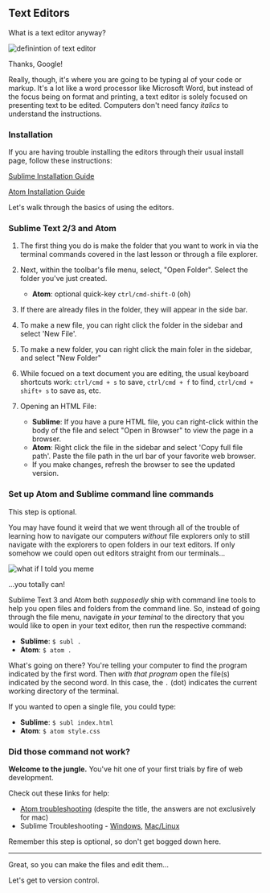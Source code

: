 ## Text Editors
What is a text editor anyway?

![definintion of text editor](https://s3-us-west-2.amazonaws.com/wwcode-webdev/text-editor.png)

Thanks, Google!

Really, though, it's where you are going to be typing al of your code or markup. It's a lot like a word processor like Microsoft Word, but instead of the focus being on format and printing, a text editor is solely focused on presenting text to be edited. Computers don't need fancy _italics_ to understand the instructions.

### Installation

If you are having trouble installing the editors through their usual install page, follow these instructions:

[Sublime Installation Guide](http://docs.sublimetext.info/en/latest/getting_started/install.html)

[Atom Installation Guide](http://flight-manual.atom.io/getting-started/sections/installing-atom/)

Let's walk through the basics of using the editors.

### Sublime Text 2/3 and Atom

1. The first thing you do is make the folder that you want to work in via the terminal commands covered in the last lesson or through a file explorer.

2. Next, within the toolbar's file menu, select, "Open Folder". Select the folder you've just created.
    - **Atom**: optional quick-key `ctrl/cmd-shift-O` (oh)

3. If there are already files in the folder, they will appear in the side bar.

4. To make a new file, you can right click the folder in the sidebar and select 'New File'.

5. To make a new folder, you can right click the main foler in the sidebar, and select "New Folder"

7. While focued on a text document you are editing, the usual keyboard shortcuts work: `ctrl/cmd + s` to save, `ctrl/cmd + f` to find, `ctrl/cmd + shift+ s` to save as, etc.

6. Opening an HTML File:
    - **Sublime**: If you have a pure HTML file, you can right-click within the body of the file and select "Open in Browser" to view the page in a browser.
    - **Atom**: Right click the file in the sidebar and select 'Copy full file path'. Paste the file path in the url bar of your favorite web browser.
    - If you make changes, refresh the browser to see the updated version.


### Set up Atom and Sublime command line commands

This step is optional.

You may have found it weird that we went through all of the trouble of learning how to navigate our computers _without_ file explorers only to still navigate with the explorers to open folders in our text editors. If only somehow we could open out editors straight from our terminals...

![what if I told you meme](http://www.troll.me/images2/what-if-i-told-you/what-if-i-told-you.jpg)

...you totally can!

Sublime Text 3 and Atom both _supposedly_ ship with command line tools to help you open files and folders from the command line. So, instead of going through the file menu, navigate _in your teminal_ to the directory that you would like to open in your text editor, then run the respective command:

- **Sublime**: `$ subl .`
- **Atom**: `$ atom .`

What's going on there? You're telling your computer to find the program indicated by the first word. Then _with that program_ open the file(s) indicated by the second word. In this case, the `.` (dot) indicates the current working directory of the terminal.

If you wanted to open a single file, you could type:

- **Sublime**: `$ subl index.html`
- **Atom**: `$ atom style.css`

### Did those command not work?

**Welcome to the jungle.** You've hit one of your first trials by fire of web development.

Check out these links for help:

- [Atom troubleshooting](http://stackoverflow.com/questions/22390709/how-to-open-atom-editor-from-command-line-in-os-x) (despite the title, the answers are not exclusively for mac)
- Sublime Troubleshooting - [Windows](https://scotch.io/tutorials/open-sublime-text-from-the-command-line-using-subl-exe-windows), [Mac/Linux](http://stackoverflow.com/questions/16199581/opening-sublime-text-on-command-line-as-subl-on-mac-os)

Remember this step is optional, so don't get bogged down here.

---

Great, so you can make the files and edit them...

<p class="closing">Let's get to version control.</p>